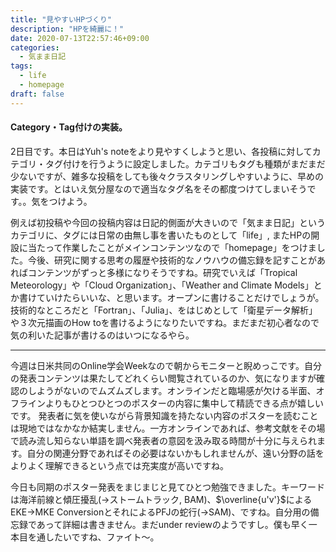 ```yaml
---
title: "見やすいHPづくり"
description: "HPを綺麗に！"
date: 2020-07-13T22:57:46+09:00
categories:
  - 気まま日記
tags:
  - life
  - homepage
draft: false
---
```


#### Category・Tag付けの実装。

2日目です。本日はYuh's noteをより見やすくしようと思い、各投稿に対してカテゴリ・タグ付けを行うように設定しました。カテゴリもタグも種類がまだまだ少ないですが、雑多な投稿をしても後々クラスタリングしやすいように、早めの実装です。とはいえ気分屋なので適当なタグ名をその都度つけてしまいそうです。。気をつけよう。
<!--more-->
例えば初投稿や今回の投稿内容は日記的側面が大きいので「気まま日記」というカテゴリに、タグには日常の由無し事を書いたものとして「life」, またHPの開設に当たって作業したことがメインコンテンツなので「homepage」をつけました。今後、研究に関する思考の履歴や技術的なノウハウの備忘録を記すことがあればコンテンツがずっと多様になりそうですね。研究でいえば「Tropical Meteorology」や「Cloud Organization」、「Weather and Climate Models」とか書けていけたらいいな、と思います。オープンに書けることだけでしょうが。技術的なところだと「Fortran」、「Julia」、をはじめとして「衛星データ解析」や３次元描画のHow toを書けるようになりたいですね。まだまだ初心者なので気の利いた記事が書けるのはいつになるやら。

---

今週は日米共同のOnline学会Weekなので朝からモニターと睨めっこです。自分の発表コンテンツは果たしてどれくらい閲覧されているのか、気になりますが確認のしようがないのでムズムズします。オンラインだと臨場感が欠ける半面、オフラインよりもひとつひとつのポスターの内容に集中して精読できる点が嬉しいです。
発表者に気を使いながら背景知識を持たない内容のポスターを読むことは現地ではなかなか結実しません。一方オンラインであれば、参考文献をその場で読み流し知らない単語を調べ発表者の意図を汲み取る時間が十分に与えられます。自分の関連分野であればその必要はないかもしれませんが、遠い分野の話をよりよく理解できるという点では充実度が高いですね。

今日も同期のポスター発表をまじまじと見てひとつ勉強できました。キーワードは海洋前線と傾圧擾乱(→ストームトラック, BAM)、$\overline{u'v'}$によるEKE→MKE ConversionとそれによるPFJの蛇行(→SAM)、ですね。自分用の備忘録であって詳細は書きません。まだunder reviewのようですし。僕も早く一本目を通したいですね、ファイト〜。
